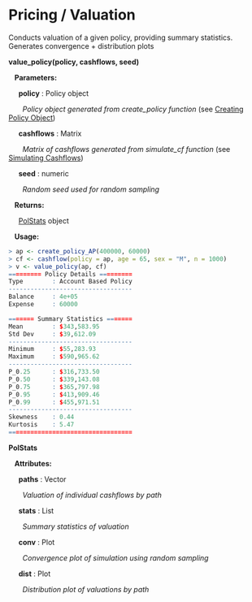 # Pricing / Valuation

Conducts valuation of a given policy, providing summary statistics. Generates
convergence + distribution plots

**value_policy(policy, cashflows, seed)**

&nbsp;&nbsp; **Parameters:**

&nbsp;&nbsp;&nbsp;&nbsp; **policy** : Policy object 

&nbsp;&nbsp;&nbsp;&nbsp;&nbsp;&nbsp; *Policy object generated from create_policy function* (see [Creating Policy Object](top1.md))

&nbsp;&nbsp;&nbsp;&nbsp; **cashflows** : Matrix

&nbsp;&nbsp;&nbsp;&nbsp;&nbsp;&nbsp; *Matrix of cashflows generated from simulate_cf function* (see [Simulating Cashflows](top2.md))

&nbsp;&nbsp;&nbsp;&nbsp; **seed** : numeric

&nbsp;&nbsp;&nbsp;&nbsp;&nbsp;&nbsp; *Random seed used for random sampling*

&nbsp;&nbsp; **Returns:**

&nbsp;&nbsp;&nbsp;&nbsp; [PolStats](#pol) object

&nbsp;&nbsp; **Usage:**
```r
> ap <- create_policy_AP(400000, 60000)
> cf <- cashflow(policy = ap, age = 65, sex = "M", n = 1000)
> v <- value_policy(ap, cf)
========= Policy Details =========
Type        : Account Based Policy
----------------------------------
Balance     : 4e+05
Expense     : 60000

======= Summary Statistics =======
Mean        : $343,583.95
Std Dev     : $39,612.09
----------------------------------
Minimum     : $55,283.93
Maximum     : $590,965.62
----------------------------------
P_0.25      : $316,733.50
P_0.50      : $339,143.08
P_0.75      : $365,797.98
P_0.95      : $413,909.46
P_0.99      : $455,971.51
----------------------------------
Skewness    : 0.44
Kurtosis    : 5.47
==================================
```

<a name ="pol"></a>
**PolStats**

&nbsp;&nbsp; **Attributes:**

&nbsp;&nbsp;&nbsp;&nbsp; **paths** : Vector 

&nbsp;&nbsp;&nbsp;&nbsp;&nbsp;&nbsp; *Valuation of individual cashflows by path*

&nbsp;&nbsp;&nbsp;&nbsp; **stats** : List

&nbsp;&nbsp;&nbsp;&nbsp;&nbsp;&nbsp; *Summary statistics of valuation*

&nbsp;&nbsp;&nbsp;&nbsp; **conv** : Plot

&nbsp;&nbsp;&nbsp;&nbsp;&nbsp;&nbsp; *Convergence plot of simulation using random sampling*

&nbsp;&nbsp;&nbsp;&nbsp; **dist** : Plot

&nbsp;&nbsp;&nbsp;&nbsp;&nbsp;&nbsp; *Distribution plot of valuations by path*

